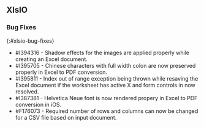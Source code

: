 ## XlsIO

### Bug Fixes
{:#xlsio-bug-fixes}

* \#I394316 - Shadow effects for the images are applied properly while creating an Excel document.
* \#I395705 - Chinese characters with full width colon are now preserved properly in Excel to PDF conversion.
* \#I395811 - Index out of range exception being thrown while resaving the Excel document if the worksheet has active X and form controls in now resolved.
* \#I387381 - Helvetica Neue font is now rendered propery in Excel to PDF conversion in iOS.
* \#F176073 - Required number of rows and columns can now be changed for a CSV file based on input document.